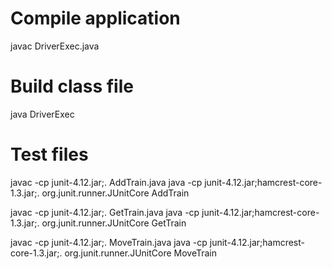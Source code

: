 # Compile application
javac DriverExec.java

# Build class file
java DriverExec

# Test files
javac -cp junit-4.12.jar;. AddTrain.java
java -cp junit-4.12.jar;hamcrest-core-1.3.jar;. org.junit.runner.JUnitCore AddTrain

javac -cp junit-4.12.jar;. GetTrain.java
java -cp junit-4.12.jar;hamcrest-core-1.3.jar;. org.junit.runner.JUnitCore GetTrain

javac -cp junit-4.12.jar;. MoveTrain.java
java -cp junit-4.12.jar;hamcrest-core-1.3.jar;. org.junit.runner.JUnitCore MoveTrain